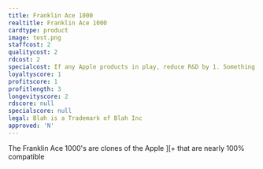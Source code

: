 ```yaml
---
title: Franklin Ace 1000
realtitle: Franklin Ace 1000
cardtype: product
image: test.png
staffcost: 2
qualitycost: 2
rdcost: 2
specialcost: If any Apple products in play, reduce R&D by 1. Something to reflect law suit?
loyaltyscore: 1
profitscore: 1
profitlength: 3
longevityscore: 2
rdscore: null
specialscore: null
legal: Blah is a Trademark of Blah Inc
approved: 'N'
---
```


The Franklin Ace 1000's are clones of the Apple ][+ that are nearly 100% compatible
